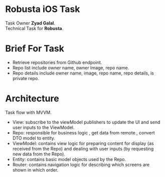 # Robusta iOS Task

Task Owner **Zyad Galal**.   
Technical Task for **Robusta**.

# Brief For Task

- Retrieve repositories from Github endpoint.
- Repo list include owner name, owner Image, repo name.
- Repo details include owner name, image, repo name, repo details, is private repo.

# Architecture

 Task flow with MVVM.
- View: subscribe to the viewModel publishers to update the UI and send user inputs to the ViewModel.
- Repo: responsible for business logic , get data from remote , convert DTO model to entity.
- ViewModel: contains view logic for preparing content for display (as received from the Repo) and dealing with user inputs (by requesting new data from the Repo).
- Entity: contains basic model objects used by the Repo.
- Router: contains navigation logic for describing which screens are shown in which order.




